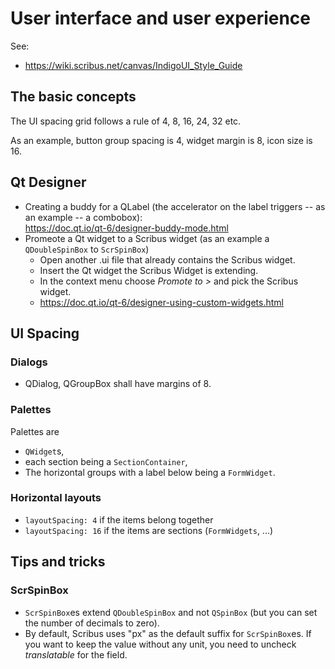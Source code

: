 # User interface and user experience

See:

- https://wiki.scribus.net/canvas/IndigoUI_Style_Guide

## The basic concepts

The UI spacing grid follows a rule of 4, 8, 16, 24, 32 etc.

As an example, button group spacing is 4, widget margin is 8, icon size is 16. 

## Qt Designer

- Creating a buddy for a QLabel (the accelerator on the label triggers -- as an example -- a combobox):  
  <https://doc.qt.io/qt-6/designer-buddy-mode.html>
- Promeote a Qt widget to a Scribus widget (as an example a `QDoubleSpinBox` to `ScrSpinBox`)
  - Open another .ui file that already contains the Scribus widget.
  - Insert the Qt widget the Scribus Widget is extending.
  - In the context menu choose _Promote to >_ and pick the Scribus widget.
  - <https://doc.qt.io/qt-6/designer-using-custom-widgets.html>

## UI Spacing

### Dialogs

- QDialog, QGroupBox shall have margins of 8.

### Palettes

Palettes are

- `QWidget`s,
- each section being a `SectionContainer`,
- The horizontal groups with a label below being a `FormWidget`.

### Horizontal layouts

- `layoutSpacing: 4` if the items belong together
- `layoutSpacing: 16` if the items are sections (`FormWidgets`, ...)

## Tips and tricks

### ScrSpinBox

- `ScrSpinBox`es extend `QDoubleSpinBox` and not `QSpinBox` (but you can set the number of decimals to zero).
- By default, Scribus uses "px" as the default suffix for `ScrSpinBox`es. If you want to keep the value without any unit, you need to uncheck _translatable_ for the field.


